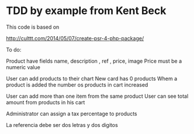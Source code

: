 TDD by example from Kent Beck
==============

This code is based on

http://culttt.com/2014/05/07/create-psr-4-php-package/

To do:

Product have fields name, description , ref , price, image
  Price must be a numeric value

User can add products to their chart
  New card has 0 products
  Whem a product is added the number os products in cart increased

User can add more than one item from the same product
User can see total amount from products in his cart

Administrator can assign a tax percentage to products


La referencia debe ser dos letras y dos digitos


